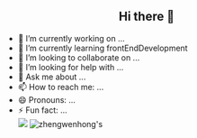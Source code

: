 ## <center>Hi there 👋</center>

- 🔭 I’m currently working on ...
- 🌱 I’m currently learning frontEndDevelopment
- 👯 I’m looking to collaborate on ...
- 🤔 I’m looking for help with ...
- 💬 Ask me about ...
- 📫 How to reach me: ...
- 😄 Pronouns: ...
- ⚡ Fun fact: ...<br>
![](https://github-readme-stats.vercel.app/api?username=zhengwenhong123&show_icons=true&hide_title=true&theme=cobalt)
![zhengwenhong's](https://github-readme-stats.vercel.app/api/top-langs?username=zhengwenhong123&show_icons=true&hide_title=true&theme=cobalt)
<!-- ![zhengwenhong's](https://github-readme-stats.vercel.app/api/top-langs/?username=zhengwenhong123&layout=compact&hide_border=true&langs_count=10) -->




